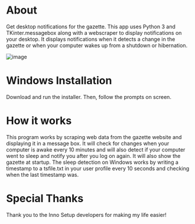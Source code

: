 # About
Get desktop notifications for the gazette. This app uses Python 3 and TKinter.messagebox along with a webscraper to display notifications on your desktop. It displays notifications when it detects a change in the gazette or when your computer wakes up from a shutdown or hibernation.

![image](https://user-images.githubusercontent.com/114666925/193298885-aaa760d7-ec17-481b-aa22-91aabe654bae.png)



  
# Windows Installation
Download and run the installer. Then, follow the prompts on screen.

# How it works
This program works by scraping web data from the gazette website and displaying it in a message box. It will check for changes when your computer is awake every 10 minutes and will also detect if your computer went to sleep and notify you after you log on again. It will also show the gazette at startup. The sleep detection on Windows works by writing a timestamp to a tsfile.txt in your user profile every 10 seconds and checking when the last timestamp was.

# Special Thanks
Thank you to the Inno Setup developers for making my life easier!
